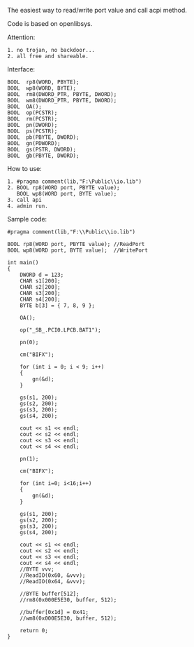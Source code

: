 The easiest way to read/write port value
and call acpi method.

Code is based on openlibsys.

Attention:

    1. no trojan, no backdoor... 
    2. all free and shareable.
    
Interface:

    BOOL  rp8(WORD, PBYTE);
    BOOL  wp8(WORD, BYTE);
    BOOL  rm8(DWORD_PTR, PBYTE, DWORD);
    BOOL  wm8(DWORD_PTR, PBYTE, DWORD);
    BOOL  OA();
    BOOL  op(PCSTR);
    BOOL  rm(PCSTR);
    BOOL  pn(DWORD);
    BOOL  ps(PCSTR);
    BOOL  pb(PBYTE, DWORD);
    BOOL  gn(PDWORD);
    BOOL  gs(PSTR, DWORD);
    BOOL  gb(PBYTE, DWORD);

How to use:

    1. #pragma comment(lib,"F:\Public\\io.lib")
    2. BOOL rp8(WORD port, PBYTE value);
       BOOL wp8(WORD port, BYTE value);
    3. call api
    4. admin run. 

Sample code:

    #pragma comment(lib,"F:\\Public\\io.lib")

    BOOL rp8(WORD port, PBYTE value); //ReadPort
    BOOL wp8(WORD port, BYTE value);  //WritePort

    int main()
    {
        DWORD d = 123;
        CHAR s1[200];
        CHAR s2[200];
        CHAR s3[200];
        CHAR s4[200];
        BYTE b[3] = { 7, 8, 9 };

        OA();

        op("_SB_.PCI0.LPCB.BAT1");

        pn(0);

        cm("BIFX");

        for (int i = 0; i < 9; i++)
        {
            gn(&d);
        }

        gs(s1, 200);
        gs(s2, 200);
        gs(s3, 200);
        gs(s4, 200);

        cout << s1 << endl;
        cout << s2 << endl;
        cout << s3 << endl;
        cout << s4 << endl;

        pn(1);

        cm("BIFX");

        for (int i=0; i<16;i++)
        {
            gn(&d);
        }

        gs(s1, 200);
        gs(s2, 200);
        gs(s3, 200);
        gs(s4, 200);

        cout << s1 << endl;
        cout << s2 << endl;
        cout << s3 << endl;
        cout << s4 << endl;
        //BYTE vvv;
        //ReadIO(0x60, &vvv);
        //ReadIO(0x64, &vvv);

        //BYTE buffer[512];
        //rm8(0x000E5E30, buffer, 512);

        //buffer[0x1d] = 0x41;
        //wm8(0x000E5E30, buffer, 512);

        return 0;
    }
